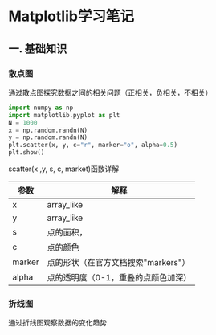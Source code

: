 # Matplotlib学习笔记

## 一. 基础知识

### 散点图

通过散点图探究数据之间的相关问题（正相关，负相关，不相关）

```python
import numpy as np
import matplotlib.pyplot as plt
N = 1000
x = np.random.randn(N)
y = np.random.randn(N)
plt.scatter(x, y, c="r", marker="o", alpha=0.5)
plt.show()
```

scatter(x ,y, s, c, market)函数详解

| 参数   | 解释                                |
| ------ | ----------------------------------- |
| x      | array_like                          |
| y      | array_like                          |
| s      | 点的面积，                          |
| c      | 点的颜色                            |
| marker | 点的形状（在官方文档搜索"markers"） |
| alpha  | 点的透明度（0-1，重叠的点颜色加深） |

### 折线图

通过折线图观察数据的变化趋势

